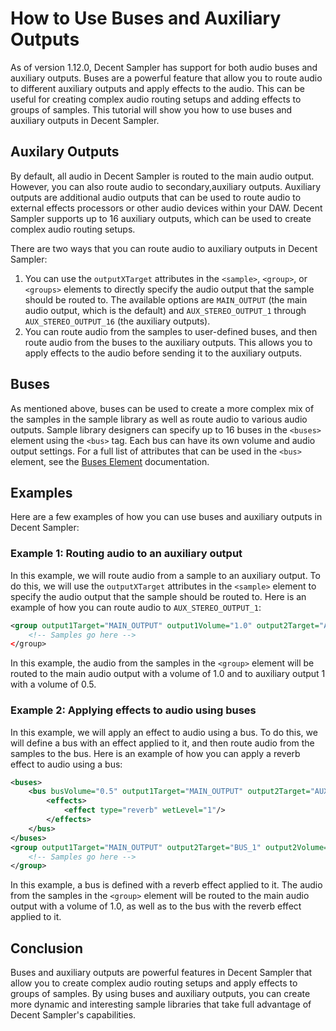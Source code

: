 # How to Use Buses and Auxiliary Outputs

As of version 1.12.0, Decent Sampler has support for both audio buses and auxiliary outputs. Buses are a powerful feature that allow you to route audio to different auxiliary outputs and apply effects to the audio. This can be useful for creating complex audio routing setups and adding effects to groups of samples. This tutorial will show you how to use buses and auxiliary outputs in Decent Sampler.

## Auxilary Outputs

By default, all audio in Decent Sampler is routed to the main audio output. However, you can also route audio to secondary,auxiliary outputs. Auxiliary outputs are additional audio outputs that can be used to route audio to external effects processors or other audio devices within your DAW. Decent Sampler supports up to 16 auxiliary outputs, which can be used to create complex audio routing setups.

There are two ways that you can route audio to auxiliary outputs in Decent Sampler:

1. You can use the `outputXTarget` attributes in the `<sample>`, `<group>`, or `<groups>` elements to directly specify the audio output that the sample should be routed to. The available options are `MAIN_OUTPUT` (the main audio output, which is the default) and `AUX_STEREO_OUTPUT_1` through `AUX_STEREO_OUTPUT_16` (the auxiliary outputs).
2. You can route audio from the samples to user-defined buses, and then route audio from the buses to the auxiliary outputs. This allows you to apply effects to the audio before sending it to the auxiliary outputs.

## Buses

As mentioned above, buses can be used to create a more complex mix of the samples in the sample library as well as route audio to various audio outputs. Sample library designers can specify up to 16 buses in the `<buses>` element using the `<bus>` tag. Each bus can have its own volume and audio output settings. For a full list of attributes that can be used in the `<bus>` element, see the [Buses Element](the-buses-element.md) documentation.

## Examples

Here are a few examples of how you can use buses and auxiliary outputs in Decent Sampler:

### Example 1: Routing audio to an auxiliary output

In this example, we will route audio from a sample to an auxiliary output. To do this, we will use the `outputXTarget` attributes in the `<sample>` element to specify the audio output that the sample should be routed to. Here is an example of how you can route audio to `AUX_STEREO_OUTPUT_1`:

```xml
<group output1Target="MAIN_OUTPUT" output1Volume="1.0" output2Target="AUX_STEREO_OUTPUT_1" output2Volume="0.5" />
    <!-- Samples go here -->
</group>
```

In this example, the audio from the samples in the `<group>` element will be routed to the main audio output with a volume of 1.0 and to auxiliary output 1 with a volume of 0.5.

### Example 2: Applying effects to audio using buses

In this example, we will apply an effect to audio using a bus. To do this, we will define a bus with an effect applied to it, and then route audio from the samples to the bus. Here is an example of how you can apply a reverb effect to audio using a bus:

```xml
<buses>
    <bus busVolume="0.5" output1Target="MAIN_OUTPUT" output2Target="AUX_STEREO_OUTPUT_1" output1Volume="0.8" output2Volume="0.5">
        <effects>
            <effect type="reverb" wetLevel="1"/>
        </effects>
    </bus>
</buses>
<group output1Target="MAIN_OUTPUT" output2Target="BUS_1" output2Volume="1.0">
    <!-- Samples go here -->
</group>
```

In this example, a bus is defined with a reverb effect applied to it. The audio from the samples in the `<group>` element will be routed to the main audio output with a volume of 1.0, as well as to the bus with the reverb effect applied to it.

## Conclusion

Buses and auxiliary outputs are powerful features in Decent Sampler that allow you to create complex audio routing setups and apply effects to groups of samples. By using buses and auxiliary outputs, you can create more dynamic and interesting sample libraries that take full advantage of Decent Sampler's capabilities.
